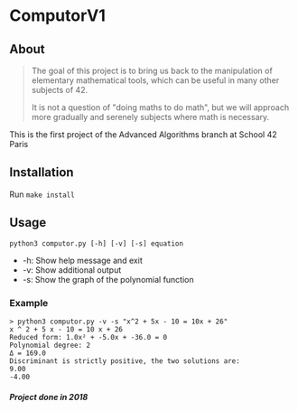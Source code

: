 # ComputorV1

About
-----
>The goal of this project is to bring us back to the manipulation of elementary mathematical tools, which can be useful in many other subjects of 42.
>
>It is not a question of "doing maths to do math", but we will approach more gradually and serenely subjects where math is necessary.

This is the first project of the Advanced Algorithms branch at School 42 Paris

Installation
------------
Run `make install`

Usage
-----
`python3 computor.py [-h] [-v] [-s] equation`
* -h: Show help message and exit
* -v: Show additional output
* -s: Show the graph of the polynomial function

### Example
```
> python3 computor.py -v -s "x^2 + 5x - 10 = 10x + 26"
x ^ 2 + 5 x - 10 = 10 x + 26
Reduced form: 1.0x² + -5.0x + -36.0 = 0
Polynomial degree: 2
Δ = 169.0
Discriminant is strictly positive, the two solutions are:
9.00
-4.00
```

##### Project done in 2018
